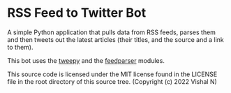# RSS Feed to Twitter Bot

A simple Python application that pulls data from RSS feeds, parses them and then tweets out the latest articles (their titles, and the source and a link to them).

This bot uses the [tweepy](https://www.tweepy.org) and the [feedparser](https://github.com/kurtmckee/feedparser) modules.

This source code is licensed under the MIT license found in the LICENSE file in the root directory of this source tree. (Copyright (c) 2022 Vishal N)